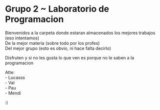 # Grupo 2 ~ Laboratorio de Programacion
Bienvenidos a la carpeta donde estaran almacenados los mejores trabajos (eso intentamos)  
De la mejor materia (sobre todo por los profes)  
Del mejor grupo (esto es obvio, ni hace falta decirlo)

Disfruten y si no les gusta lo que ven es porque no le saben a la programacion

Atte:  
    - Lucasss  
    - Val  
    - Pau  
    - Mendi

:)